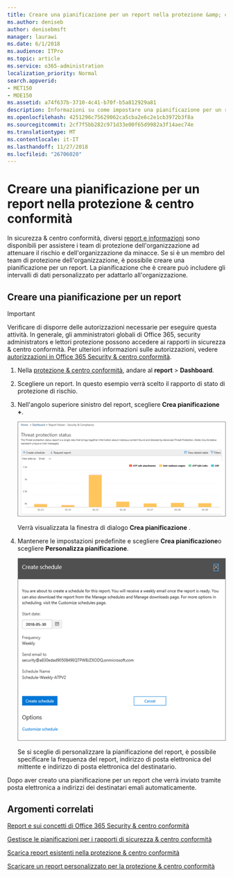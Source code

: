 ```yaml
---
title: Creare una pianificazione per un report nella protezione &amp; centro conformità
ms.author: deniseb
author: denisebmsft
manager: laurawi
ms.date: 6/1/2018
ms.audience: ITPro
ms.topic: article
ms.service: o365-administration
localization_priority: Normal
search.appverid:
- MET150
- MOE150
ms.assetid: a74f637b-3710-4c41-b70f-b5a812929a81
description: Informazioni su come impostare una pianificazione per un report nella protezione &amp; centro conformità.
ms.openlocfilehash: 4251296c75629062ca5cba2e6c2e1cb3972b3f8a
ms.sourcegitcommit: 2cf7f5bb282c971d33e00f65d9982a3f14aec74e
ms.translationtype: MT
ms.contentlocale: it-IT
ms.lasthandoff: 11/27/2018
ms.locfileid: "26706020"
---
```

# <a name="create-a-schedule-for-a-report-in-the-security-amp-compliance-center"></a>Creare una pianificazione per un report nella protezione &amp; centro conformità

In sicurezza &amp; centro conformità, diversi [report e informazioni](reports-and-insights-in-security-and-compliance.md) sono disponibili per assistere i team di protezione dell'organizzazione ad attenuare il rischio e dell'organizzazione da minacce. Se si è un membro del team di protezione dell'organizzazione, è possibile creare una pianificazione per un report. La pianificazione che è creare può includere gli intervalli di dati personalizzato per adattarlo all'organizzazione. 
  
## <a name="create-a-schedule-for-a-report"></a>Creare una pianificazione per un report

> [!IMPORTANT]
> Verificare di disporre delle autorizzazioni necessarie per eseguire questa attività. In generale, gli amministratori globali di Office 365, security administrators e lettori protezione possono accedere ai rapporti in sicurezza &amp; centro conformità. Per ulteriori informazioni sulle autorizzazioni, vedere [autorizzazioni in Office 365 Security &amp; centro conformità](permissions-in-the-security-and-compliance-center.md).
  
1. Nella [protezione &amp; centro conformità](https://security.microsoft.com), andare al **report** \> **Dashboard**.
    
2. Scegliere un report. In questo esempio verrà scelto il rapporto di stato di protezione di rischio.
    
3. Nell'angolo superiore sinistro del report, scegliere **Crea pianificazione +**.
    
    ![È possibile creare una pianificazione per i rapporti in sicurezza &amp; centro conformità](media/2311327c-14f6-4a17-b604-0c9ff2d485d1.png)
  
    Verrà visualizzata la finestra di dialogo **Crea pianificazione** . 
    
4. Mantenere le impostazioni predefinite e scegliere **Crea pianificazione**o scegliere **Personalizza pianificazione**.
    
    ![È possibile utilizzare le impostazioni predefinite o personalizzare una pianificazione di report](media/04fac327-8f73-4711-8319-58c11880fd96.png)
  
    Se si sceglie di personalizzare la pianificazione del report, è possibile specificare la frequenza del report, indirizzo di posta elettronica del mittente e indirizzo di posta elettronica del destinatario. 
    
Dopo aver creato una pianificazione per un report che verrà inviato tramite posta elettronica a indirizzi dei destinatari emali automaticamente. 
  
## <a name="related-topics"></a>Argomenti correlati

[Report e sui concetti di Office 365 Security &amp; centro conformità](reports-and-insights-in-security-and-compliance.md)
  
[Gestisce le pianificazioni per i rapporti di sicurezza &amp; centro conformità](manage-schedules-for-multiple-reports.md)
  
[Scarica report esistenti nella protezione &amp; centro conformità](download-existing-reports.md)
  
[Scaricare un report personalizzato per la protezione &amp; centro conformità](set-up-and-download-a-custom-report.md)
  

